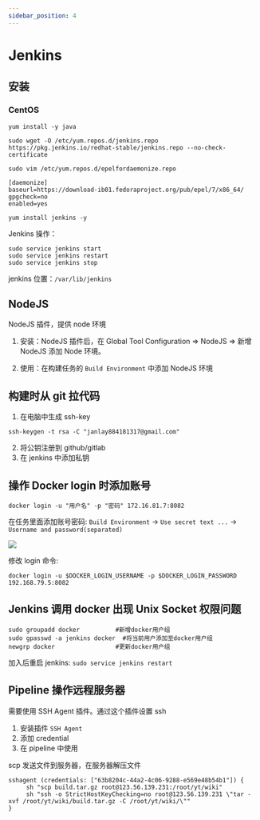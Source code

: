 ```yaml
---
sidebar_position: 4
---
```


# Jenkins

## 安装

### CentOS

```
yum install -y java

sudo wget -O /etc/yum.repos.d/jenkins.repo https://pkg.jenkins.io/redhat-stable/jenkins.repo --no-check-certificate

sudo vim /etc/yum.repos.d/epelfordaemonize.repo

[daemonize]
baseurl=https://download-ib01.fedoraproject.org/pub/epel/7/x86_64/
gpgcheck=no
enabled=yes

yum install jenkins -y
```

Jenkins 操作：

```
sudo service jenkins start
sudo service jenkins restart
sudo service jenkins stop
```

jenkins 位置：`/var/lib/jenkins`

## NodeJS

NodeJS 插件，提供 node 环境

1. 安装：NodeJS 插件后，在 Global Tool Configuration => NodeJS => 新增 NodeJS 添加 Node 环境。

2. 使用：在构建任务的 `Build Environment` 中添加 NodeJS 环境

## 构建时从 git 拉代码

1. 在电脑中生成 ssh-key

```
ssh-keygen -t rsa -C "janlay884181317@gmail.com"
```

2. 将公钥注册到 github/gitlab
3. 在 jenkins 中添加私钥

## 操作 Docker login 时添加账号

`docker login -u "用户名" -p "密码" 172.16.81.7:8082`

在任务里面添加账号密码: `Build Environment` -> `Use secret text ...` -> `Username and password(separated)`

![](/img/software/jenkins-docker-login.png)

修改 login 命令:

```
docker login -u $DOCKER_LOGIN_USERNAME -p $DOCKER_LOGIN_PASSWORD 192.168.79.5:8082
```

## Jenkins 调用 docker 出现 Unix Socket 权限问题

```
sudo groupadd docker          #新增docker用户组
sudo gpasswd -a jenkins docker  #将当前用户添加至docker用户组
newgrp docker                 #更新docker用户组
```

加入后重启 jenkins: `sudo service jenkins restart`


## Pipeline 操作远程服务器

需要使用 SSH Agent 插件。通过这个插件设置 ssh

1. 安装插件 `SSH Agent`
2. 添加 credential
3. 在 pipeline 中使用

scp 发送文件到服务器，在服务器解压文件

```
sshagent (credentials: ["63b8204c-44a2-4c06-9288-e569e48b54b1"]) {
     sh "scp build.tar.gz root@123.56.139.231:/root/yt/wiki" 
     sh "ssh -o StrictHostKeyChecking=no root@123.56.139.231 \"tar -xvf /root/yt/wiki/build.tar.gz -C /root/yt/wiki/\""
}
```